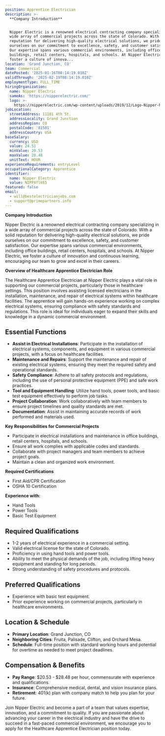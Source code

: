 ```yaml
---
position: Apprentice Electrician
description: >-
  **Company Introduction**


  Nipper Electric is a renowned electrical contracting company specializing in a
  wide array of commercial projects across the state of Colorado. With a solid
  reputation for delivering high-quality electrical solutions, we pride
  ourselves on our commitment to excellence, safety, and customer satisfaction.
  Our expertise spans various commercial environments, including office
  buildings, retail centers, hospitals, and schools. At Nipper Electric, we
  foster a culture of innova...
location: 'Grand Junction, CO'
team: Commercial
datePosted: '2025-01-16T08:14:19.010Z'
validThrough: '2025-02-19T08:14:19.010Z'
employmentType: FULL_TIME
hiringOrganization:
  name: Nipper Electric
  sameAs: 'https://nipperelectric.com/'
  logo: >-
    https://nipperelectric.com/wp-content/uploads/2019/12/Logo-Nipper-horizontal-primary.png
jobLocation:
  streetAddress: 11181 4th St.
  addressLocality: Grand Junction
  addressRegion: CO
  postalCode: '81501'
  addressCountry: USA
baseSalary:
  currency: USD
  value: 24.51
  minValue: 20.53
  maxValue: 28.48
  unitText: HOUR
experienceRequirements: entryLevel
occupationalCategory: Apprentice
identifier:
  name: Nipper Electric
  value: NIPP4flk65
featured: false
email:
  - will@bestelectricianjobs.com
  - support@primepartners.info
---
```




**Company Introduction**

Nipper Electric is a renowned electrical contracting company specializing in a wide array of commercial projects across the state of Colorado. With a solid reputation for delivering high-quality electrical solutions, we pride ourselves on our commitment to excellence, safety, and customer satisfaction. Our expertise spans various commercial environments, including office buildings, retail centers, hospitals, and schools. At Nipper Electric, we foster a culture of innovation and continuous learning, encouraging our team to grow and excel in their careers.

**Overview of Healthcare Apprentice Electrician Role**

The Healthcare Apprentice Electrician at Nipper Electric plays a vital role in supporting our commercial projects, particularly those in healthcare settings. This position involves assisting licensed electricians in the installation, maintenance, and repair of electrical systems within healthcare facilities. The apprentice will gain hands-on experience working on complex electrical systems, ensuring compliance with safety standards and regulations. This role is ideal for individuals eager to expand their skills and knowledge in a dynamic commercial environment.

## Essential Functions

- **Assist in Electrical Installations**: Participate in the installation of electrical systems, components, and equipment in various commercial projects, with a focus on healthcare facilities.
- **Maintenance and Repairs**: Support the maintenance and repair of existing electrical systems, ensuring they meet the required safety and operational standards.
- **Safety Compliance**: Adhere to all safety protocols and regulations, including the use of personal protective equipment (PPE) and safe work practices.
- **Tool and Equipment Handling**: Utilize hand tools, power tools, and basic test equipment effectively to perform job tasks.
- **Project Collaboration**: Work collaboratively with team members to ensure project timelines and quality standards are met.
- **Documentation**: Assist in maintaining accurate records of work performed and materials used.

**Key Responsibilities for Commercial Projects**

- Participate in electrical installations and maintenance in office buildings, retail centers, hospitals, and schools.
- Ensure all work complies with applicable codes and standards.
- Collaborate with project managers and team members to achieve project goals.
- Maintain a clean and organized work environment.

**Required Certifications**

- First Aid/CPR Certification
- OSHA 10 Certification

**Experience with:**

- Hand Tools
- Power Tools
- Basic Test Equipment

## Required Qualifications

- 1-2 years of electrical experience in a commercial setting.
- Valid electrical license for the state of Colorado.
- Proficiency in using hand tools and power tools.
- Ability to meet the physical demands of the job, including lifting heavy equipment and standing for long periods.
- Strong understanding of safety procedures and protocols.

## Preferred Qualifications

- Experience with basic test equipment.
- Prior experience working on commercial projects, particularly in healthcare environments.

## Location & Schedule

- **Primary Location**: Grand Junction, CO
- **Neighboring Cities**: Fruita, Palisade, Clifton, and Orchard Mesa.
- **Schedule**: Full-time position with standard working hours and potential for overtime as needed to meet project deadlines.

## Compensation & Benefits

- **Pay Range**: $20.53 - $28.48 per hour, commensurate with experience and qualifications.
- **Insurance**: Comprehensive medical, dental, and vision insurance plans.
- **Retirement**: 401(k) plan with company match to help you plan for your future.

Join Nipper Electric and become a part of a team that values expertise, innovation, and a commitment to quality. If you are passionate about advancing your career in the electrical industry and have the drive to succeed in a fast-paced commercial environment, we encourage you to apply for the Healthcare Apprentice Electrician position today.
